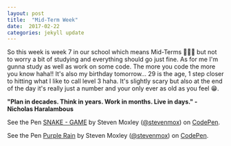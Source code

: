 ```yaml
---
layout: post
title:  "Mid-Term Week"
date:  2017-02-22
categories: jekyll update
---
```

So this week is week 7 in our school which means Mid-Terms 🙈🙈🙈 but not to worry a bit of studying and everything should go just fine. As for me I'm gunna study as well as work on some code. The more you code the more you know haha!! It's also my birthday tomorrow... 29 is the age, 1 step closer to hitting what I like to call level 3 haha. It's slightly scary but also at the end of the day it's really just a number and your only ever as old as you feel 😁.

<div class="quote"><b>"Plan in decades. Think in years. Work in months. Live in days."  - Nicholas Haralambous</b>

<p data-height="488" data-theme-id="dark" data-slug-hash="OWKNEJ" data-default-tab="result" data-user="stevenmox" data-embed-version="2" data-pen-title="SNAKE - GAME" class="codepen">See the Pen <a href="http://codepen.io/stevenmox/pen/OWKNEJ/">SNAKE - GAME</a> by Steven Moxley (<a href="http://codepen.io/stevenmox">@stevenmox</a>) on <a href="http://codepen.io">CodePen</a>.</p>
<script async src="https://production-assets.codepen.io/assets/embed/ei.js"></script>

<p data-height="442" data-theme-id="dark" data-slug-hash="QdeNoG" data-default-tab="result" data-user="stevenmox" data-embed-version="2" data-pen-title="Purple Rain" class="codepen">See the Pen <a href="http://codepen.io/stevenmox/pen/QdeNoG/">Purple Rain</a> by Steven Moxley (<a href="http://codepen.io/stevenmox">@stevenmox</a>) on <a href="http://codepen.io">CodePen</a>.</p>
<script async src="https://production-assets.codepen.io/assets/embed/ei.js"></script>
